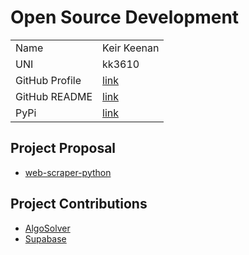 # Open Source Development

|                |                                                                      |
| :------------- | :------------------------------------------------------------------- |
| Name           | Keir Keenan                                                          |
| UNI            | kk3610                                                               |
| GitHub Profile | [link](https://github.com/keirkeenan)                                |
| GitHub README  | [link](https://github.com/keirkeenan/keirkeenan/blob/main/README.md) |
| PyPi           | [link](https://pypi.org/user/keirkeenan/)                            |

## Project Proposal

- [web-scraper-python](../projects/python/web-scraper-python.md)

## Project Contributions

- [AlgoSolver](https://github.com/Nickbohm555/AlgoSolver/pull/30)
- [Supabase](../projects/javascript/supabase.md)
